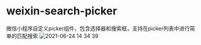 # weixin-search-picker
微信小程序自定义picker组件，包含选择器和搜索框，支持在picker列表中进行简单的匹配搜索
![2021-06-24 14 34 39](https://user-images.githubusercontent.com/40119404/123214860-52bd9200-d4fa-11eb-90a3-90c8317bce71.gif)
